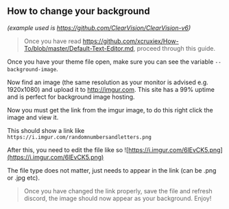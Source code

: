 ## **How to change your background**
*(example used is https://github.com/ClearVision/ClearVision-v6)*

> Once you have read https://github.com/xcruxiex/How-To/blob/master/Default-Text-Editor.md, proceed through this guide.

Once you have your theme file open, make sure you can see the variable `--background-image`.

Now find an image (the same resolution as your monitor is advised e.g. 1920x1080) and upload it to http://imgur.com. 
This site has a 99% uptime and is perfect for background image hosting.

Now you must get the link from the imgur image, to do this right click the image and view it. 

This should show a link like `https://i.imgur.com/randomnumbersandletters.png`

After this, you need to edit the file like so ![https://i.imgur.com/6lEvCK5.png](https://i.imgur.com/6lEvCK5.png)

The file type does not matter, just needs to appear in the link (can be .png or .jpg etc).

> Once you have changed the link properly, save the file and refresh discord, the image should now appear as your background. Enjoy!

